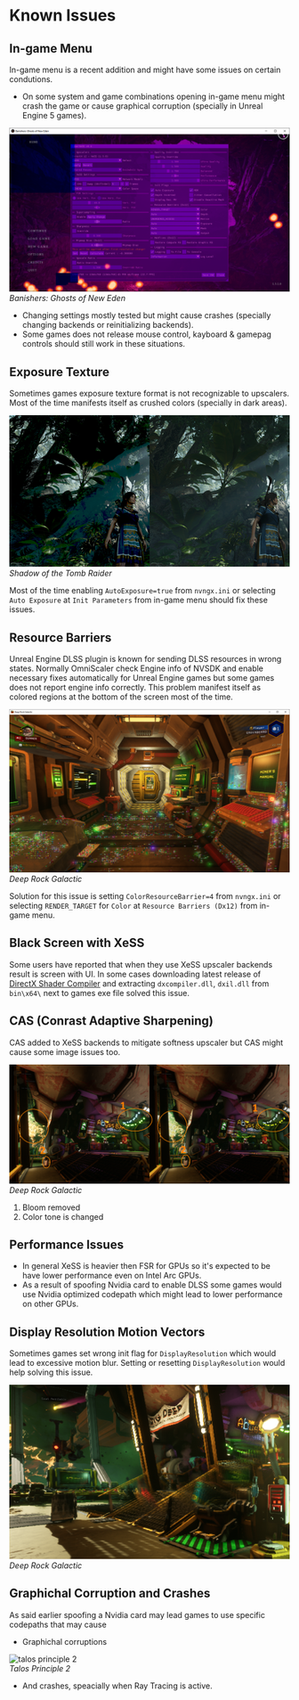 # Known Issues

## In-game Menu
In-game menu is a recent addition and might have some issues on certain condutions.

* On some system and game combinations opening in-game menu might crash the game or cause graphical corruption (specially in Unreal Engine 5 games).

![Banishers](/images/banishers.png)<br>*Banishers: Ghosts of New Eden*

* Changing settings mostly tested but might cause crashes (specially changing backends or reinitializing backends).
* Some games does not release mouse control, kayboard & gamepag controls should still work in these situations.

## Exposure Texture
Sometimes games exposure texture format is not recognizable to upscalers. Most of the time manifests itself as crushed colors (specially in dark areas). 

![exposure](/images/exposure.png)<br>*Shadow of the Tomb Raider*

Most of the time enabling `AutoExposure=true` from `nvngx.ini` or selecting `Auto Exposure` at `Init Parameters` from in-game menu should fix these issues.

## Resource Barriers
Unreal Engine DLSS plugin is known for sending DLSS resources in wrong states. Normally OmniScaler check Engine info of NVSDK and enable necessary fixes automatically for Unreal Engine games but some games does not report engine info correctly. This problem manifest itself as colored regions at the bottom of the screen most of the time. 

![christmas lights](/images/christmas.png)<br>*Deep Rock Galactic*

Solution for this issue is setting `ColorResourceBarrier=4` from `nvngx.ini` or selecting `RENDER_TARGET` for `Color` at `Resource Barriers (Dx12)` from in-game menu.

## Black Screen with XeSS
Some users have reported that when they use XeSS upscaler backends result is screen with UI. In some cases downloading latest release of [DirectX Shader Compiler](https://github.com/microsoft/DirectXShaderCompiler/releases) and extracting `dxcompiler.dll`, `dxil.dll` from `bin\x64\` next to games exe file solved this issue.

## CAS (Conrast Adaptive Sharpening)
CAS added to XeSS backends to mitigate softness upscaler but CAS might cause some image issues too.

![cas](/images/cas.png)<br>*Deep Rock Galactic*

1. Bloom removed
2. Color tone is changed

## Performance Issues
* In general XeSS is heavier then FSR for GPUs so it's expected to be have lower performance even on Intel Arc GPUs.
* As a result of spoofing Nvidia card to enable DLSS some games would use Nvidia optimized codepath which might lead to lower performance on other GPUs.

## Display Resolution Motion Vectors
Sometimes games set wrong init flag for `DisplayResolution` which would lead to excessive motion blur. Setting or resetting `DisplayResolution` would help solving this issue.

![mv wrong](/images/mv_wrong.png)<br>*Deep Rock Galactic*

## Graphichal Corruption and Crashes
As said earlier spoofing a Nvidia card may lead games to use specific codepaths that may cause

* Graphichal corruptions
  
![talos principle 2](/images/talos.png)<br>*Talos Principle 2*

* And crashes, speacially when Ray Tracing is active.

